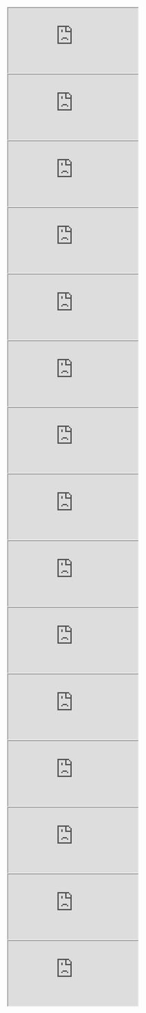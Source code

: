 
<iframe src="https://www.google.com/maps/embed/v1/place?q=51.5033635,-0.1276248&amp;zoom=15&amp;key=AIzaSyDXbDVMNsMoFdQM1lK5hZqroj5rdjO5jgY"></iframe>
<iframe src="https://www.google.com/maps/embed/v1/place?q=51.5033635,-0.1276248&amp;zoom=15&amp;key=AIzaSyDXbDVMNsMoFdQM1lK5hZqroj5rdjO5jgY"></iframe>
<iframe src="https://www.google.com/maps/embed/v1/place?q=51.5033635,-0.1276248&amp;zoom=15&amp;key=AIzaSyDXbDVMNsMoFdQM1lK5hZqroj5rdjO5jgY"></iframe>
<iframe src="https://www.google.com/maps/embed/v1/place?q=51.5033635,-0.1276248&amp;zoom=15&amp;key=AIzaSyDXbDVMNsMoFdQM1lK5hZqroj5rdjO5jgY"></iframe>
<iframe src="https://www.google.com/maps/embed/v1/place?q=51.5033635,-0.1276248&amp;zoom=15&amp;key=AIzaSyDXbDVMNsMoFdQM1lK5hZqroj5rdjO5jgY"></iframe>
<iframe src="https://www.google.com/maps/embed/v1/place?q=51.5033635,-0.1276248&amp;zoom=15&amp;key=AIzaSyDXbDVMNsMoFdQM1lK5hZqroj5rdjO5jgY"></iframe>
<iframe src="https://www.google.com/maps/embed/v1/place?q=51.5033635,-0.1276248&amp;zoom=15&amp;key=AIzaSyDXbDVMNsMoFdQM1lK5hZqroj5rdjO5jgY"></iframe>
<iframe src="https://www.google.com/maps/embed/v1/place?q=51.5033635,-0.1276248&amp;zoom=15&amp;key=AIzaSyDXbDVMNsMoFdQM1lK5hZqroj5rdjO5jgY"></iframe>
<iframe src="https://www.google.com/maps/embed/v1/place?q=51.5033635,-0.1276248&amp;zoom=15&amp;key=AIzaSyDXbDVMNsMoFdQM1lK5hZqroj5rdjO5jgY"></iframe>
<iframe src="https://www.google.com/maps/embed/v1/place?q=51.5033635,-0.1276248&amp;zoom=15&amp;key=AIzaSyDXbDVMNsMoFdQM1lK5hZqroj5rdjO5jgY"></iframe>
<iframe src="https://www.google.com/maps/embed/v1/place?q=51.5033635,-0.1276248&amp;zoom=15&amp;key=AIzaSyDXbDVMNsMoFdQM1lK5hZqroj5rdjO5jgY"></iframe>
<iframe src="https://www.google.com/maps/embed/v1/place?q=51.5033635,-0.1276248&amp;zoom=15&amp;key=AIzaSyDXbDVMNsMoFdQM1lK5hZqroj5rdjO5jgY"></iframe>
<iframe src="https://www.google.com/maps/embed/v1/place?q=51.5033635,-0.1276248&amp;zoom=15&amp;key=AIzaSyDXbDVMNsMoFdQM1lK5hZqroj5rdjO5jgY"></iframe>
<iframe src="https://www.google.com/maps/embed/v1/place?q=51.5033635,-0.1276248&amp;zoom=15&amp;key=AIzaSyDXbDVMNsMoFdQM1lK5hZqroj5rdjO5jgY"></iframe>
<iframe src="https://www.google.com/maps/embed/v1/place?q=51.5033635,-0.1276248&amp;zoom=15&amp;key=AIzaSyDXbDVMNsMoFdQM1lK5hZqroj5rdjO5jgY"></iframe>
